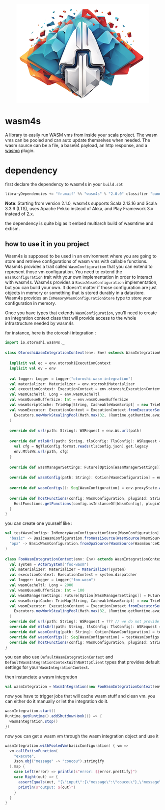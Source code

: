 <p align="center">
  <img src="./resources/wasm4s-logo-transparent.png" />
</p>

# wasm4s

A library to easily run WASM vms from inside your scala project. The wasm vms can be pooled and can auto update themselves when needed. The wasm source can be a file, a base64 payload, an http response, and a [wasmo](https://github.com/maif/wasmo) plugin.

# dependency

first declare the dependency to wasm4s in your `build.sbt`

```scala
libraryDependencies += "fr.maif" %% "wasm4s" % "2.0.0" classifier "bundle"
```

**Note**: Starting from version 2.1.0, wasm4s supports Scala 2.13.16 and Scala 3.3.6 (LTS), uses Apache Pekko instead of Akka, and Play Framework 3.x instead of 2.x.

the dependency is quite big as it embed multiarch build of wasmtime and extism.

## how to use it in you project

Wasm4s is supposed to be used in an environment where you are going to store and retrieve configurations of wasm vms with callable functions. Wasm4s provides a trait called  `WasmConfiguration` that you can extend to represent those vm configuration. You need to extend the `WasmConfiguration` trait with your own implementation in order to interact with wasm4s. Wasm4s provides a `BasicWasmConfiguration` implementation, but you can build your own. It doesn't matter if those configuration are just objects in memory or something that is stored durably in a datastore. Wasm4s provides an `InMemoryWasmConfigurationStore` type to store your configuration in memory.

Once you have types that extends `WasmConfiguration`, you'll need to create an integration context class that will provide access to the whole infrastructure needed by wasm4s

for instance, here is the otoroshi integration :

```scala
import io.otoroshi.wasm4s._

class OtoroshiWasmIntegrationContext(env: Env) extends WasmIntegrationContext {

  implicit val ec = env.otoroshiExecutionContext
  implicit val ev = env

  val logger: Logger = Logger("otoroshi-wasm-integration")
  val materializer: Materializer = env.otoroshiMaterializer
  val executionContext: ExecutionContext = env.otoroshiExecutionContext
  val wasmCacheTtl: Long = env.wasmCacheTtl
  val wasmQueueBufferSize: Int = env.wasmQueueBufferSize
  val wasmScriptCache: TrieMap[String, CacheableWasmScript] = new TrieMap[String, CacheableWasmScript]()
  val wasmExecutor: ExecutionContext = ExecutionContext.fromExecutorService(
    Executors.newWorkStealingPool(Math.max(32, (Runtime.getRuntime.availableProcessors * 4) + 1))
  )

  override def url(path: String): WSRequest = env.Ws.url(path)

  override def mtlsUrl(path: String, tlsConfig: TlsConfig): WSRequest = {
    val cfg = NgTlsConfig.format.reads(tlsConfig.json).get.legacy
    env.MtlsWs.url(path, cfg)
  }

  override def wasmManagerSettings: Future[Option[WasmManagerSettings]] = env.datastores.globalConfigDataStore.latest().wasmManagerSettings.vfuture

  override def wasmConfig(path: String): Option[WasmConfiguration] = env.proxyState.wasmPlugin(path).map(_.config)

  override def wasmConfigs(): Seq[WasmConfiguration] = env.proxyState.allWasmPlugins().map(_.config)

  override def hostFunctions(config: WasmConfiguration, pluginId: String): Array[HostFunction[_ <: HostUserData]] = {
    HostFunctions.getFunctions(config.asInstanceOf[WasmConfig], pluginId, None)
  }
}
```

you can create one yourself like :

```scala
val testWasmConfigs: InMemoryWasmConfigurationStore[WasmConfiguration] = InMemoryWasmConfigurationStore(
  "basic" -> BasicWasmConfiguration.fromWasiSource(WasmSource(WasmSourceKind.File, "./src/test/resources/basic.wasm")),
  "opa" -> BasicWasmConfiguration.fromOpaSource(WasmSource(WasmSourceKind.File, "./src/test/resources/opa.wasm")),
)

class FooWasmIntegrationContext(env: Env) extends WasmIntegrationContext {
  val system = ActorSystem("foo-wasm")
  val materializer: Materializer = Materializer(system)
  val executionContext: ExecutionContext = system.dispatcher
  val logger: Logger = Logger("foo-wasm")
  val wasmCacheTtl: Long = 2000
  val wasmQueueBufferSize: Int = 100
  val wasmManagerSettings: Future[Option[WasmManagerSettings]] = Future.successful(None)
  val wasmScriptCache: TrieMap[String, CacheableWasmScript] = new TrieMap[String, CacheableWasmScript]()
  val wasmExecutor: ExecutionContext = ExecutionContext.fromExecutorService(
    Executors.newWorkStealingPool(Math.max(32, (Runtime.getRuntime.availableProcessors * 4) + 1))
  )
  override def url(path: String): WSRequest = ??? // we do not provide http call right now ;)
  override def mtlsUrl(path: String, tlsConfig: TlsConfig): WSRequest = ???  // we do not provide http call right now ;)
  override def wasmConfig(path: String): Option[WasmConfiguration] = testWasmConfigs.wasmConfiguration(path)
  override def wasmConfigs(): Seq[WasmConfiguration] = testWasmConfigs.wasmConfigurations()
  override def hostFunctions(config: WasmConfiguration, pluginId: String): Array[HostFunction[_ <: HostUserData]] = Array.empty
}
```

you can also use `DefaultWasmIntegrationContext` and `DefaultWasmIntegrationContextWithNoHttpClient` types that provides default settings for your `WasmIntegrationContext`.

then instanciate a wasm integration 

```scala
val wasmIntegration = WasmIntegration(new FooWasmIntegrationContext(env))
```

now you have to trigger jobs that will cache wasm stuff and clean vm. you can either do it manually or let the integration do it.

```scala
wasmIntegration.start()
Runtime.getRuntime().addShutdownHook(() => {
  wasmIntegration.stop()
})
```

now you can get a wasm vm through the wasm integration object and use it

```scala
wasmIntegration.withPooledVm(basicConfiguration) { vm =>
  vm.callExtismFunction(
    "execute",
    Json.obj("message" -> "coucou").stringify
  ).map {
    case Left(error) => println(s"error: ${error.prettify}")
    case Right(out) => {
      assertEquals(out, "{\"input\":{\"message\":\"coucou\"},\"message\":\"yo\"}")
      println(s"output: ${out}")
    }
  }
}
```
